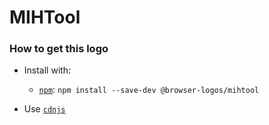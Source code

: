 # MIHTool

### How to get this logo

* Install with:
  * [`npm`](https://www.npmjs.com/): `npm install --save-dev @browser-logos/mihtool`

* Use [`cdnjs`](https://cdnjs.com/libraries/browser-logos)
